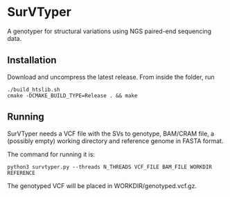 # SurVTyper
A genotyper for structural variations using NGS paired-end sequencing data.

## Installation

Download and uncompress the latest release. From inside the folder, run
```
./build_htslib.sh
cmake -DCMAKE_BUILD_TYPE=Release . && make
```

## Running

SurVTyper needs a VCF file with the SVs to genotype, BAM/CRAM file, a (possibly empty) working directory and reference genome in FASTA format. 

The command for running it is:
```
python3 survtyper.py --threads N_THREADS VCF_FILE BAM_FILE WORKDIR REFERENCE
```

The genotyped VCF will be placed in WORKDIR/genotyped.vcf.gz.
